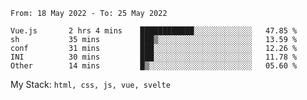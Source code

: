 <!--START_SECTION:waka-->

```text
From: 18 May 2022 - To: 25 May 2022

Vue.js       2 hrs 4 mins    ████████████░░░░░░░░░░░░░   47.85 %
sh           35 mins         ███▒░░░░░░░░░░░░░░░░░░░░░   13.59 %
conf         31 mins         ███░░░░░░░░░░░░░░░░░░░░░░   12.26 %
INI          30 mins         ███░░░░░░░░░░░░░░░░░░░░░░   11.78 %
Other        14 mins         █▒░░░░░░░░░░░░░░░░░░░░░░░   05.60 %
```

<!--END_SECTION:waka-->
My Stack: `html, css, js, vue, svelte`
